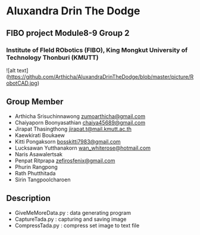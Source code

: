 # Aluxandra Drin The Dodge
## FIBO project Module8-9 Group 2
### Institute of FIeld RObotics (FIBO), King Mongkut University of Technology Thonburi (KMUTT)

![alt text] (https://github.com/Arthicha/AluxandraDrinTheDodge/blob/master/picture/RobotCAD.jpg)

## Group Member
- Arthicha    Srisuchinnawong   zumoarthicha@gmail.com
- Chaiyaporn  Boonyasathian     chaiya45689@gmail.com
- Jirapat     Thasingthong      jirapat.t@mail.kmutt.ac.th
- Kaewkirati  Boukaew
- Kitti       Pongaksorn        bosskitti7983@gmail.com
- Lucksawan   Yutthanakorn      wan_whiterose@hotmail.com
- Naris       Asawalertsak
- Penpat      Ritprapa          zefirosfenix@gmail.com
- Phurin      Rangpong
- Rath        Phutthitada
- Sirin       Tangpoolcharoen

## Description
+ GiveMeMoreData.py : data generating program
+ CaptureTada.py : capturing and saving image
+ CompressTada.py : compress set image to text file







